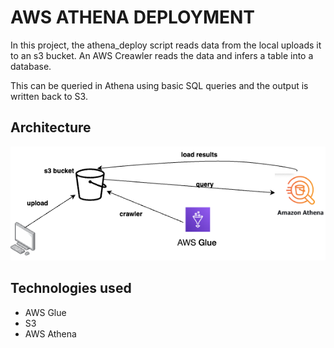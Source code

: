 # AWS ATHENA DEPLOYMENT 

In this project, the athena_deploy script reads data from the local uploads it to an s3 bucket. An AWS Creawler reads the data and infers a table into a database. 

This can be queried in Athena using basic SQL queries and the output is written back to S3.
## Architecture

![](architecture.png)

## Technologies used

- AWS Glue
- S3
- AWS Athena
